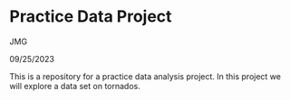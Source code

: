 # Practice Data Project

JMG

09/25/2023

This is a repository for a practice data analysis project.  In this project we will explore a data set on tornados. 
